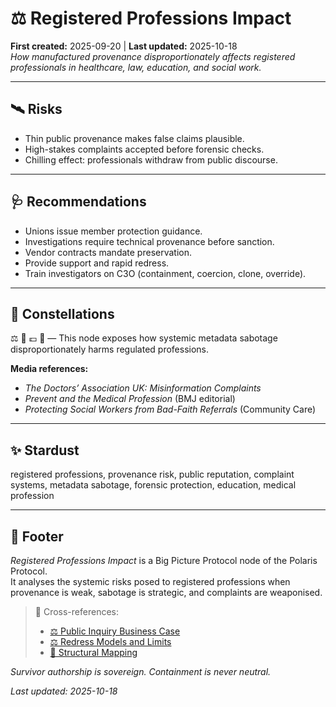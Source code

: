 # ⚖️ Registered Professions Impact  
**First created:** 2025-09-20 | **Last updated:** 2025-10-18  
*How manufactured provenance disproportionately affects registered professionals in healthcare, law, education, and social work.*  

---

## 🛰️ Risks  
- Thin public provenance makes false claims plausible.  
- High-stakes complaints accepted before forensic checks.  
- Chilling effect: professionals withdraw from public discourse.  

---

## 🩺 Recommendations  
- Unions issue member protection guidance.  
- Investigations require technical provenance before sanction.  
- Vendor contracts mandate preservation.  
- Provide support and rapid redress.  
- Train investigators on C3O (containment, coercion, clone, override).  

---

## 🌌 Constellations  
⚖️ 🧠 💷 🧬 — This node exposes how systemic metadata sabotage disproportionately harms regulated professions.

**Media references:**  
- *The Doctors’ Association UK: Misinformation Complaints*  
- *Prevent and the Medical Profession* (BMJ editorial)  
- *Protecting Social Workers from Bad-Faith Referrals* (Community Care)

---

## ✨ Stardust  
registered professions, provenance risk, public reputation, complaint systems, metadata sabotage, forensic protection, education, medical profession

---

## 🏮 Footer  

*Registered Professions Impact* is a Big Picture Protocol node of the Polaris Protocol.  
It analyses the systemic risks posed to registered professions when provenance is weak, sabotage is strategic, and complaints are weaponised.

> 📡 Cross-references:
> 
> - [⚖️ Public Inquiry Business Case](./⚖️_public_inquiry_business_case.md) 
> - [⚖️ Redress Models and Limits](./⚖️_redress_models_and_limits.md)  
> - [🧬 Structural Mapping](../../../../Metadata_Sabotage_Network/Structural_Analysis/🧬_Structural_Mapping/README.md)

*Survivor authorship is sovereign. Containment is never neutral.*  

_Last updated: 2025-10-18_
